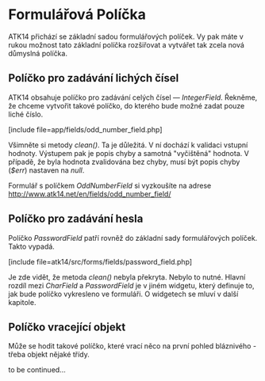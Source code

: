 Formulářová Políčka
===================

ATK14 přichází se základní sadou formulářových políček. Vy pak máte v rukou možnost tato základní políčka rozšiřovat a vytvářet tak zcela nová
důmyslná políčka.

Políčko pro zadávání lichých čísel
----------------------------------

ATK14 obsahuje políčko pro zadávání celých čísel &mdash; _IntegerField_. Řekněme, že chceme vytvořit takové políčko, do kterého bude možné zadat pouze liché číslo.

[include file=app/fields/odd_number_field.php]

Všimněte si metody *clean()*. Ta je důležitá. V ní dochází k validaci vstupní hodnoty. Výstupem pak je popis chyby a samotná "vyčištěná" hodnota. V případě, že byla hodnota zvalidována bez chyby, musí být popis chyby (*$err*) nastaven na *null*.

Formulář s políčkem *OddNumberField* si vyzkoušíte na adrese <http://www.atk14.net/en/fields/odd_number_field/>

Políčko pro zadávání hesla
--------------------------

Políčko _PasswordField_ patří rovněž do základní sady formulářových políček. Takto vypadá.

[include file=atk14/src/forms/fields/password_field.php]

Je zde vidět, že metoda *clean()* nebyla překryta. Nebylo to nutné. Hlavní rozdíl mezi *CharField* a *PasswordField* je v jiném widgetu, který definuje to,
jak bude políčko vykresleno ve formuláři. O widgetech se mluví v další kapitole.

Políčko vracející objekt
------------------------

Může se hodit takové políčko, které vrací něco na první pohled bláznivého - třeba objekt nějaké třídy.

to be continued...




